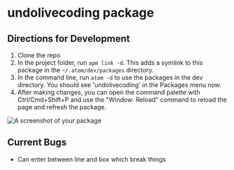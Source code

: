 # undolivecoding package

## Directions for Development

1. Clone the repo
1. In the project folder, run `apm link -d`. This adds a symlink to this package
  in the `~/.atom/dev/packages` directory.
1. In the command line, run `atom -d` to use the packages in the dev directory.
   You should see 'undolivecoding' in the Packages menu now.
1. After making changes, you can open the command palette with Ctrl/Cmd+Shift+P
   and use the "Window: Reload" command to reload the page and refresh the
   package.

![A screenshot of your package](https://f.cloud.github.com/assets/69169/2290250/c35d867a-a017-11e3-86be-cd7c5bf3ff9b.gif)

## Current Bugs
- Can enter between line and box which break things
